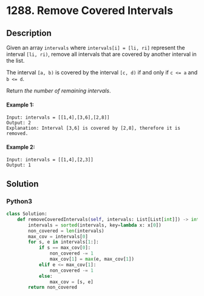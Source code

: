 # 1288. Remove Covered Intervals

## Description
Given an array `intervals` where `intervals[i] = [li, ri]` represent the interval `[li, ri)`, remove all intervals that are covered by another interval in the list.

The interval `[a, b)` is covered by the interval `[c, d)` if and only if `c <= a` and `b <= d`.

Return *the number of remaining intervals*.

#### Example 1:
```
Input: intervals = [[1,4],[3,6],[2,8]]
Output: 2
Explanation: Interval [3,6] is covered by [2,8], therefore it is removed.
```

#### Example 2:
```
Input: intervals = [[1,4],[2,3]]
Output: 1
```


## Solution

### Python3
```python
class Solution:
    def removeCoveredIntervals(self, intervals: List[List[int]]) -> int:
        intervals = sorted(intervals, key=lambda x: x[0])
        non_covered = len(intervals)
        max_cov = intervals[0]
        for s, e in intervals[1:]:
            if s == max_cov[0]:
                non_covered -= 1
                max_cov[1] = max(e, max_cov[1])
            elif e <= max_cov[1]:
                non_covered -= 1
            else:
                max_cov = [s, e]
        return non_covered
```